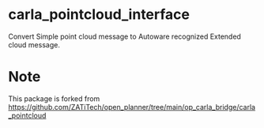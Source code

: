 # carla_pointcloud_interface

Convert Simple point cloud message to Autoware recognized Extended cloud message.

# Note

This package is forked from https://github.com/ZATiTech/open_planner/tree/main/op_carla_bridge/carla_pointcloud
